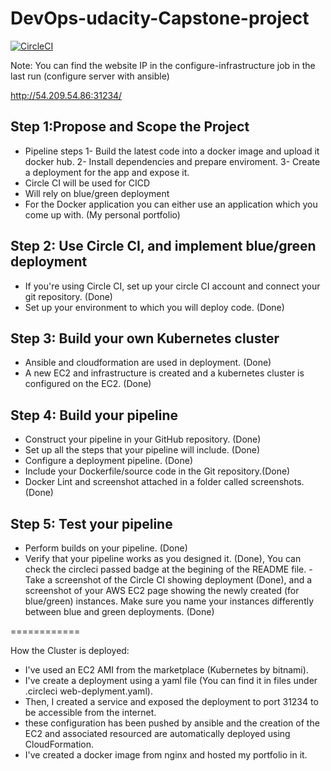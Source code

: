 # DevOps-udacity-Capstone-project

[![CircleCI](https://circleci.com/gh/haliim/DevOps-udacity-Capstone-project/tree/main.svg?style=svg)](https://circleci.com/gh/haliim/DevOps-udacity-Capstone-project/tree/main)

Note: You can find the website IP in the configure-infrastructure job in the last run (configure server with ansible)

http://54.209.54.86:31234/

Step 1:Propose and Scope the Project
--------------------------------------
- Pipeline steps
  1- Build the latest code into a docker image and upload it docker hub.
  2- Install dependencies and prepare enviroment.
  3- Create a deployment for the app and expose it.
- Circle CI will be used for CICD
- Will rely on blue/green deployment
- For the Docker application you can either use an application which you come up with. (My personal portfolio)

Step 2: Use Circle CI, and implement blue/green deployment
------------------------------------------------------------
- If you're using Circle CI, set up your circle CI account and connect your git repository. (Done)
- Set up your environment to which you will deploy code. (Done)

Step 3: Build your own Kubernetes cluster
-------------------------------------------
- Ansible and cloudformation are used in deployment. (Done)
- A new EC2 and infrastructure is created and a kubernetes cluster is configured on the EC2. (Done)

Step 4: Build your pipeline
----------------------------
- Construct your pipeline in your GitHub repository. (Done)
- Set up all the steps that your pipeline will include. (Done)
- Configure a deployment pipeline. (Done)
- Include your Dockerfile/source code in the Git repository.(Done)
- Docker Lint and screenshot attached in a folder called screenshots. (Done)

Step 5: Test your pipeline
---------------------------
- Perform builds on your pipeline.  (Done)
- Verify that your pipeline works as you designed it. (Done), You can check the circleci passed badge at the begining of the README file.
-Take a screenshot of the Circle CI showing deployment (Done), and a screenshot of your AWS EC2 page showing the newly created (for blue/green) instances. Make sure you name your instances differently between blue and green deployments. (Done)

============

How the Cluster is deployed:
- I've used an EC2 AMI from the marketplace (Kubernetes by bitnami).
- I've create a deployment using a yaml file (You can find it in files under .circleci web-deplyment.yaml).
- Then, I created a service and exposed the deployment to port 31234 to be accessible from the internet.
- these configuration has been pushed by ansible and the creation of the EC2 and associated resourced are automatically deployed using CloudFormation.
- I've created a docker image from nginx and hosted my portfolio in it.

